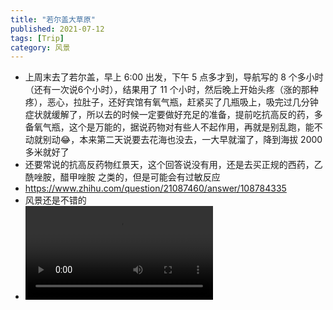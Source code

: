 ```yaml
---
title: "若尔盖大草原"
published: 2021-07-12
tags: [Trip]
category: 风景
---
```


- 上周末去了若尔盖，早上 6:00 出发，下午 5 点多才到，导航写的 8 个多小时（还有一次说6个小时），结果用了 11 个小时，然后晚上开始头疼（涨的那种疼），恶心，拉肚子，还好宾馆有氧气瓶，赶紧买了几瓶吸上，吸完过几分钟症状就缓解了，所以去的时候一定要做好充足的准备，提前吃抗高反的药，多备氧气瓶，这个是万能的，据说药物对有些人不起作用，再就是别乱跑，能不动就别动😂，本来第二天说要去花海也没去，一大早就溜了，降到海拔 2000 多米就好了
- 还要常说的抗高反药物红景天，这个回答说没有用，还是去买正规的西药，乙酰唑胺，醋甲唑胺 之类的，但是可能会有过敏反应
- https://www.zhihu.com/question/21087460/answer/108784335
- 风景还是不错的
- ![img.png](./ruoergai.mp4)